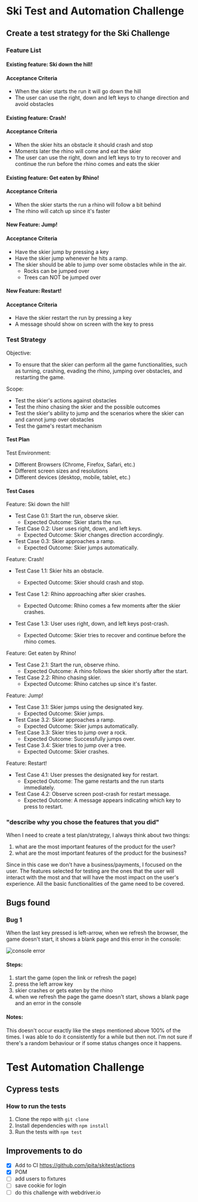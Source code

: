 # Ski Test and Automation Challenge

## Create a test strategy for the Ski Challenge

### Feature List

#### Existing feature: Ski down the hill!

#### Acceptance Criteria

- When the skier starts the run it will go down the hill
- The user can use the right, down and left keys to change direction and avoid obstacles

#### Existing feature: Crash!

#### Acceptance Criteria

- When the skier hits an obstacle it should crash and stop
- Moments later the rhino will come and eat the skier
- The user can use the right, down and left keys to try to recover and continue the run before the rhino comes and eats the skier

#### Existing feature: Get eaten by Rhino!

#### Acceptance Criteria

- When the skier starts the run a rhino will follow a bit behind
- The rhino will catch up since it's faster

#### New Feature: Jump!

#### Acceptance Criteria

- Have the skier jump by pressing a key
- Have the skier jump whenever he hits a ramp.
- The skier should be able to jump over some obstacles while in the air.
  - Rocks can be jumped over
  - Trees can NOT be jumped over

#### New Feature: Restart!

#### Acceptance Criteria

- Have the skier restart the run by pressing a key
- A message should show on screen with the key to press

### Test Strategy

Objective:

- To ensure that the skier can perform all the game functionalities, such as turning, crashing, evading the rhino, jumping over obstacles, and restarting the game.

Scope:

- Test the skier's actions against obstacles
- Test the rhino chasing the skier and the possible outcomes
- Test the skier's ability to jump and the scenarios where the skier can and cannot jump over obstacles
- Test the game's restart mechanism

#### Test Plan

Test Environment:

- Different Browsers (Chrome, Firefox, Safari, etc.)
- Different screen sizes and resolutions
- Different devices (desktop, mobile, tablet, etc.)

#### Test Cases

Feature: Ski down the hill!

- Test Case 0.1: Start the run, observe skier.
  - Expected Outcome: Skier starts the run.
- Test Case 0.2: User uses right, down, and left keys.
  - Expected Outcome: Skier changes direction accordingly.
- Test Case 0.3: Skier approaches a ramp.
  - Expected Outcome: Skier jumps automatically.

Feature: Crash!

- Test Case 1.1: Skier hits an obstacle.

  - Expected Outcome: Skier should crash and stop.

- Test Case 1.2: Rhino approaching after skier crashes.
  - Expected Outcome: Rhino comes a few moments after the skier crashes.
- Test Case 1.3: User uses right, down, and left keys post-crash.
  - Expected Outcome: Skier tries to recover and continue before the rhino comes.

Feature: Get eaten by Rhino!

- Test Case 2.1: Start the run, observe rhino.
  - Expected Outcome: A rhino follows the skier shortly after the start.
- Test Case 2.2: Rhino chasing skier.
  - Expected Outcome: Rhino catches up since it's faster.

Feature: Jump!

- Test Case 3.1: Skier jumps using the designated key.
  - Expected Outcome: Skier jumps.
- Test Case 3.2: Skier approaches a ramp.
  - Expected Outcome: Skier jumps automatically.
- Test Case 3.3: Skier tries to jump over a rock.
  - Expected Outcome: Successfully jumps over.
- Test Case 3.4: Skier tries to jump over a tree.
  - Expected Outcome: Skier crashes.

Feature: Restart!

- Test Case 4.1: User presses the designated key for restart.
  - Expected Outcome: The game restarts and the run starts immediately.
- Test Case 4.2: Observe screen post-crash for restart message.
  - Expected Outcome: A message appears indicating which key to press to restart.

### "describe why you chose the features that you did"

When I need to create a test plan/strategy, I always think about two things:

1. what are the most important features of the product for the user?
1. what are the most important features of the product for the business?

Since in this case we don't have a business/payments, I focused on the user.
The features selected for testing are the ones that the user will interact with the most and that will have the most impact on the user's experience.
All the basic functionalities of the game need to be covered.

## Bugs found

### Bug 1

When the last key pressed is left-arrow, when we refresh the browser, the game doesn't start,
it shows a blank page and this error in the console:

![console error](https://i.ibb.co/k61kMt3/Screenshot-2023-10-31-at-19-13-22.png)

#### Steps:

1. start the game (open the link or refresh the page)
1. press the left arrow key
1. skier crashes or gets eaten by the rhino
1. when we refresh the page the game doesn't start, shows a blank page and an error in the console

#### Notes:

This doesn't occur exactly like the steps mentioned above 100% of the times.
I was able to do it consistently for a while but then not.
I'm not sure if there's a random behaviour or if some status changes once it happens.

# Test Automation Challenge

## Cypress tests

### How to run the tests

1. Clone the repo with `git clone`
1. Install dependencies with `npm install`
1. Run the tests with `npm test`

## Improvements to do

- [x] Add to CI https://github.com/jpita/skitest/actions
- [x] POM
- [ ] add users to fixtures
- [ ] save cookie for login
- [ ] do this challenge with webdriver.io
